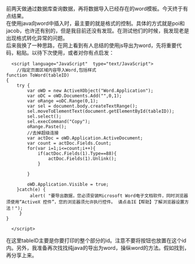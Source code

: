 ﻿前两天做通过数据库查询数据，再将数据导入已经存在的word模板。今天终于有点结果。<br/>
在使用java向word中插入时，最主要的就是格式的控制。具体的方式就是poi和jacob，也许还有别的，但是我目前还没有发现。在测试他们的时候，我发现老是出现格式转化异常的问题。<br/>
后来我换了一种思路，在网上看到有人总结的使用js导出为word，先将重要代码，粘贴。以待下次使用，或者对你有点启发：  
```
  <script language="JavaScript"  type="text/JavaScript">
  	//指定页面区域内容导入Word,包括样式
function ToWord(tableID)
{
	try {
		var oWD = new ActiveXObject("Word.Application");
		var oDC = oWD.Documents.Add("",0,1);
		var oRange =oDC.Range(0,1);
		var sel = document.body.createTextRange();
		sel.moveToElementText(document.getElementById(tableID));
		sel.select();
		sel.execCommand("Copy");
		oRange.Paste();
		//去掉超级连接
		var actDoc = oWD.Application.ActiveDocument;
		var count = actDoc.Fields.Count;
		for(var i=1;i<=count;i++){
			if(actDoc.Fields(1).Type==88){
				actDoc.Fields(1).Unlink();
			}

		}

		oWD.Application.Visible = true;
	}catch(e) {
         alert( "要导出数据，您必须安装Microsoft Word电子文档软件，同时浏览器须使用“ActiveX 控件”，您的浏览器须允许执行控件。 请点击IE【帮助】了解浏览器设置方法！");
     }
}

  </script>
```
在这里tableID主要是你要打印的整个部分的id。注意不要将按钮也放置在这个id内。另外，我准备再次找找纯java的导出为word，操纵word的方法。假如找到，再分享上来。